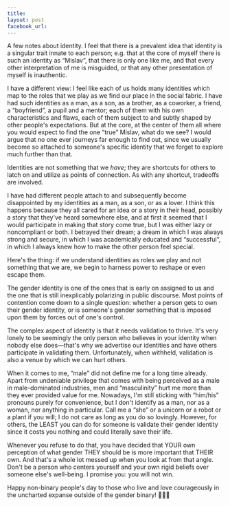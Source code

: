 ```yaml
---
title: 
layout: post
facebook_url: 
---
```


A few notes about identity. I feel that there is a prevalent idea that identity is a singular trait innate to each person; e.g. that at the core of myself there is such an identity as “Mislav”, that there is only one like me, and that every other interpretation of me is misguided, or that any other presentation of myself is inauthentic.

I have a different view: I feel like each of us holds many identities which map to the roles that we play as we find our place in the social fabric. I have had such identities as a man, as a son, as a brother, as a coworker, a friend, a “boyfriend”, a pupil and a mentor; each of them with his own characteristics and flaws, each of them subject to and subtly shaped by other people's expectations. But at the core, at the center of them all where you would expect to find the one “true” Mislav, what do we see? I would argue that no one ever journeys far enough to find out, since we usually become so attached to someone's specific identity that we forget to explore much further than that.

Identities are not something that we *have*; they are shortcuts for others to latch on and utilize as points of connection. As with any shortcut, tradeoffs are involved.

I have had different people attach to and subsequently become disappointed by my identities as a man, as a son, or as a lover. I think this happens because they all cared for an idea or a story in their head, possibly a story that they've heard somewhere else, and at first it seemed that I would participate in making that story come true, but I was either lazy or noncompliant or both. I betrayed their dream; a dream in which I was always strong and secure, in which I was academically educated and “successful”, in which I always knew how to make the other person feel special.

Here's the thing: if we understand identities as roles we play and not something that we are, we begin to harness power to reshape or even escape them.

The gender identity is one of the ones that is early on assigned to us and the one that is still inexplicably polarizing in public discourse. Most points of contention come down to a single question: whether a person gets to own their gender identity, or is someone's gender something that is imposed upon them by forces out of one's control.

The complex aspect of identity is that it needs validation to thrive. It's very lonely to be seemingly the only person who believes in your identity when nobody else does—that's why we advertise our identities and have others participate in validating them. Unfortunately, when withheld, validation is also a venue by which we can hurt others.

When it comes to me, “male” did not define me for a long time already. Apart from undeniable privilege that comes with being perceived as a male in male-dominated industries, men and “masculinity” hurt me more than they ever provided value for me. Nowadays, I'm still sticking with “him/his” pronouns purely for convenience, but I don't identify as a man, nor as a woman, nor anything in particular. Call me a “she” or a unicorn or a robot or a plant if you will; I do not care as long as you do so lovingly. However, for others, the LEAST you can do for someone is validate their gender identity since it costs you nothing and could literally save their life.

Whenever you refuse to do that, you have decided that YOUR own perception of what gender THEY should be is more important that THEIR own. And that's a whole lot messed up when you look at from that angle. Don't be a person who centers yourself and your own rigid beliefs over someone else's well-being. I promise you: you will not win.

Happy non-binary people's day to those who live and love courageously in the uncharted expanse outside of the gender binary! 💅🌈💛
